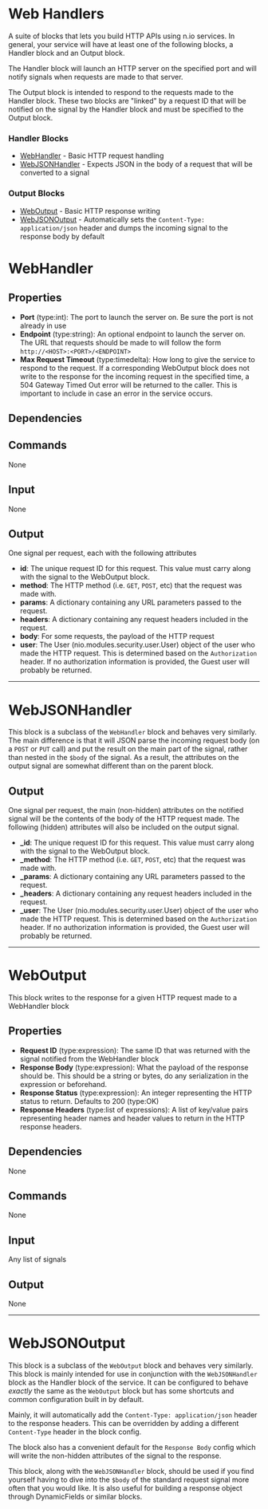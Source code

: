 Web Handlers
===========

A suite of blocks that lets you build HTTP APIs using n.io services. In general, your service will have at least one of the following blocks, a Handler block and an Output block. 

The Handler block will launch an HTTP server on the specified port and will notify signals when requests are made to that server. 

The Output block is intended to respond to the requests made to the Handler block. These two blocks are "linked" by a request ID that will be notified on the signal by the Handler block and must be specified to the Output block.

### Handler Blocks
 * [WebHandler](#webhandler) - Basic HTTP request handling
 * [WebJSONHandler](#webjsonhandler) - Expects JSON in the body of a request that will be converted to a signal
 
### Output Blocks
 * [WebOutput](#weboutput) - Basic HTTP response writing
 * [WebJSONOutput](#webjsonoutput) - Automatically sets the `Content-Type: application/json` header and dumps the incoming signal to the response body by default
 
WebHandler
==========

Properties
----------
 * **Port** (type:int): The port to launch the server on. Be sure the port is not already in use
 * **Endpoint** (type:string): An optional endpoint to launch the server on. The URL that requests should be made to will follow the form `http://<HOST>:<PORT>/<ENDPOINT>`
 * **Max Request Timeout** (type:timedelta): How long to give the service to respond to the request. If a corresponding WebOutput block does not write to the response for the incoming request in the specified time, a 504 Gateway Timed Out error will be returned to the caller. This is important to include in case an error in the service occurs.

Dependencies
------------

Commands
--------
None

Input
-----
None

Output
------
One signal per request, each with the following attributes

 * **id**: The unique request ID for this request. This value must carry along with the signal to the WebOutput block.
 * **method**: The HTTP method (i.e. `GET`, `POST`, etc) that the request was made with.
 * **params**: A dictionary containing any URL parameters passed to the request.
 * **headers**: A dictionary containing any request headers included in the request.
 * **body**: For some requests, the payload of the HTTP request
 * **user**: The User (nio.modules.security.user.User) object of the user who made the HTTP request. This is determined based on the `Authorization` header. If no authorization information is provided, the Guest user will probably be returned.

***

WebJSONHandler
==============

This block is a subclass of the `WebHandler` block and behaves very similarly. The main difference is that it will JSON parse the incoming request body (on a `POST` or `PUT` call) and put the result on the main part of the signal, rather than nested in the `$body` of the signal. As a result, the attributes on the output signal are somewhat different than on the parent block.

Output
------
One signal per request, the main (non-hidden) attributes on the notified signal will be the contents of the body of the HTTP request made. The following (hidden) attributes will also be included on the output signal.

 * **_id**: The unique request ID for this request. This value must carry along with the signal to the WebOutput block.
 * **_method**: The HTTP method (i.e. `GET`, `POST`, etc) that the request was made with.
 * **_params**: A dictionary containing any URL parameters passed to the request.
 * **_headers**: A dictionary containing any request headers included in the request.
 * **_user**: The User (nio.modules.security.user.User) object of the user who made the HTTP request. This is determined based on the `Authorization` header. If no authorization information is provided, the Guest user will probably be returned.

***

WebOutput
=========

This block writes to the response for a given HTTP request made to a WebHandler block

Properties
----------
 * **Request ID** (type:expression): The same ID that was returned with the signal notified from the WebHandler block
 * **Response Body** (type:expression): What the payload of the response should be. This should be a string or bytes, do any serialization in the expression or beforehand.
 * **Response Status** (type:expression): An integer representing the HTTP status to return. Defaults to 200 (type:OK)
 * **Response Headers** (type:list of expressions): A list of key/value pairs representing header names and header values to return in the HTTP response headers.

Dependencies
------------
None

Commands
--------
None

Input
-----
Any list of signals

Output
------
None

***

WebJSONOutput
=============

This block is a subclass of the `WebOutput` block and behaves very similarly. This block is mainly intended for use in conjunction with the `WebJSONHandler` block as the Handler block of the service. It can be configured to behave *exactly* the same as the `WebOutput` block but has some shortcuts and common configuration built in by default.

Mainly, it will automatically add the `Content-Type: application/json` header to the response headers. This can be overridden by adding a different `Content-Type` header in the block config. 

The block also has a convenient default for the `Response Body` config which will write the non-hidden attributes of the signal to the response.

This block, along with the `WebJSONHandler` block, should be used if you find yourself having to dive into the `$body` of the standard request signal more often that you would like. It is also useful for building a response object through DynamicFields or similar blocks.
